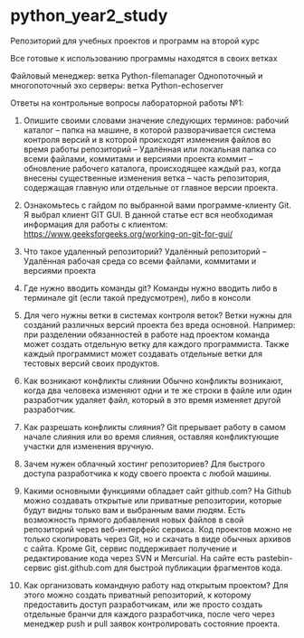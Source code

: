 # python_year2_study
Репозиторий для учебных проектов и программ на второй курс

Все готовые к использованию программы находятся в своих ветках

Файловый менеджер: ветка Python-filemanager
Однопоточный и многопоточный эхо серверы: ветка Python-echoserver


Ответы на контрольные вопросы лабораторной работы №1:


1. Опишите своими словами значение следующих терминов:
рабочий каталог – папка на машине, в которой разворачивается система контроля версий и в которой происходят изменения файлов во время работы
репозиторий – Удалённая или локальная папка со всеми файлами, коммитами и версиями проекта
коммит – обновление рабочего каталога, происходящее каждый раз, когда внесены существенные изменения
ветка – часть репозитория, содержащая главную или отдельные от главное версии проекта.
2. Ознакомьтесь с гайдом по выбранной вами программе-клиенту Git.
Я выбрал клиент GIT GUI. В данной статье ест вся необходимая информация для работы с клиентом: https://www.geeksforgeeks.org/working-on-git-for-gui/


1. Что такое удаленный репозиторий? 
Удалённый репозиторий – Удалённая рабочая среда со всеми файлами, коммитами и версиями проекта
2. Где нужно вводить команды git?
Команды нужно вводить либо в терминале git (если такой предусмотрен), либо в консоли
3. Для чего нужны ветки в системах контроля веток?
Ветки нужны для созданий различных версий проекта без вреда основной. Например: при разделении обязанностей в работе над проектом команда может создать отдельную ветку для каждого программиста. Также каждый программист может создавать отдельные ветки для тестовых версий своих продуктов.
4. Как возникают конфликты слиянии
Обычно конфликты возникают, когда два человека изменяют одни и те же строки в файле или один разработчик удаляет файл, который в это время изменяет другой разработчик. 
5. Как разрешать конфликты слияния?
Git прерывает работу в самом начале слияния или во время слияния, оставляя конфликтующие участки для изменения вручную.


1. Зачем нужен облачный хостинг репозиториев?
Для быстрого доступа разработчика к коду своего проекта с любой машины.
2. Какими основными функциями обладает сайт github.com?
На Github можно создавать открытые или приватные репозитории, которые будут видны только вам и выбранным вами людям. Есть возможность прямого добавления новых файлов в свой репозиторий через веб-интерфейс сервиса. Код проектов можно не только скопировать через Git, но и скачать в виде обычных архивов с сайта. Кроме Git, сервис поддерживает получение и редактирование кода через SVN и Mercurial. На сайте есть pastebin-сервис gist.github.com для быстрой публикации фрагментов кода.
3. Как организовать командную работу над открытым проектом?
Для этого можно создать приватный репозиторий, к которому предоставить доступ разработчикам, или же просто создать отдельные бранчи для каждого разработчика, после чего через менеджер push и pull заявок контролировать состояние проекта.
